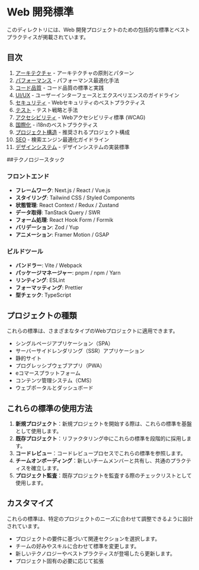 # Web 開発標準

このディレクトリには、Web 開発プロジェクトのための包括的な標準とベストプラクティスが掲載されています。

## 目次

1. [アーキテクチャ](architecture.md) - アーキテクチャの原則とパターン
2. [パフォーマンス](performance.md) - パフォーマンス最適化手法
3. [コード品質](code-quality.md) - コード品質の標準と実践
4. [UI/UX](ui-ux.md) - ユーザーインターフェースとエクスペリエンスのガイドライン
5. [セキュリティ](security.md) - Webセキュリティのベストプラクティス
6. [テスト](testing.md) - テスト戦略と手法
7. [アクセシビリティ](accessibility.md) - Webアクセシビリティ標準 (WCAG)
8. [国際化](internationalization.md) - i18nのベストプラクティス
9. [プロジェクト構造](project-structure.md) - 推奨されるプロジェクト構成
10. [SEO](seo.md) - 検索エンジン最適化ガイドライン
11. [デザインシステム](design-system.md) - デザインシステムの実装標準

##テクノロジースタック

### フロントエンド
- **フレームワーク**: Next.js / React / Vue.js
- **スタイリング**: Tailwind CSS / Styled Components
- **状態管理**: React Context / Redux / Zustand
- **データ取得**: TanStack Query / SWR
- **フォーム処理**: React Hook Form / Formik
- **バリデーション**: Zod / Yup
- **アニメーション**: Framer Motion / GSAP

### ビルドツール
- **バンドラー**: Vite / Webpack
- **パッケージマネージャー**: pnpm / npm / Yarn
- **リンティング**: ESLint
- **フォーマッティング**: Prettier
- **型チェック**: TypeScript

## プロジェクトの種類

これらの標準は、さまざまなタイプのWebプロジェクトに適用できます。

- シングルページアプリケーション（SPA）
- サーバーサイドレンダリング（SSR）アプリケーション
- 静的サイト
- プログレッシブウェブアプリ（PWA）
- eコマースプラットフォーム
- コンテンツ管理システム（CMS）
- ウェブポータルとダッシュボード

## これらの標準の使用方法

1. **新規プロジェクト**：新規プロジェクトを開始する際は、これらの標準を基盤として使用します。
2. **既存プロジェクト**：リファクタリング中にこれらの標準を段階的に採用します。
3. **コードレビュー**：コードレビュープロセスでこれらの標準を参照します。
4. **チームオンボーディング**：新しいチームメンバーと共有し、共通のプラクティスを確立します。
5. **プロジェクト監査**：既存プロジェクトを監査する際のチェックリストとして使用します。

## カスタマイズ

これらの標準は、特定のプロジェクトのニーズに合わせて調整できるように設計されています。

- プロジェクトの要件に基づいて関連セクションを選択します。
- チームの好みやスキルに合わせて標準を変更します。
- 新しいテクノロジーやベストプラクティスが登場したら更新します。
- プロジェクト固有の必要に応じて拡張